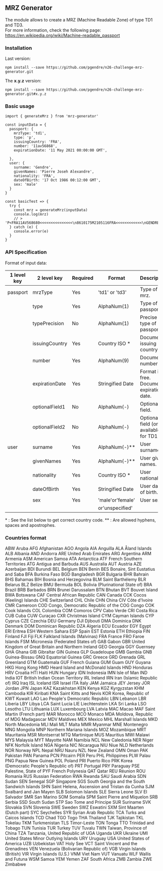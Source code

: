 ## MRZ Generator

The module allows to create a MRZ (Machine Readable Zone) of type TD1 and TD3.</br>
For more information, check the following page: </br>
https://en.wikipedia.org/wiki/Machine-readable_passport

### Installation

Last version:

```
npm install --save https://github.com/pgendre/n26-challenge-mrz-generator.git
```

The **x.y.z** version:

```
npm install --save https://github.com/pgendre/n26-challenge-mrz-generator.git#x.y.z
```

### Basic usage

```
import { generateMrz } from 'mrz-generator'

const inputData = {
  passport: {
    mrzType: 'td1',
    type: 'p',
    issuingCountry: 'FRA',
    number: '11av56868',
    expirationDate: '11 May 2021 00:00:00 GMT',

  },
  user: {
    surname: 'Gendre',
    givenNames: 'Pierre Joseh Alexandre',
    nationality: 'FRA',
    dateOfBirth: '17 Oct 1986 00:12:00 GMT',
    sex: 'male'
  }
}

const basicTest => {
  try {
    const mrz = generateMrz(inputData)
    console.log(mrz)
    // > 'P<FRA11AV568680<<<<<<<<<<<<<<<\n8610175M2105116FRA<<<<<<<<<<<<\nGENDRE<<PIERRE<JOSEPH<ALEXANDR'
  } catch (e) {
    console.error(e)
  }
}
```

### API Specification

Format of input data: </br>

| 1 level key | 2 level key    | Required | Format           | Description                               | Example           |
| ----------- | -------------- | -------- | ---------------- | ----------------------------------------- | ----------------- |
| passport    | mrzType        | Yes      | 'td1' or 'td3'   | Type of mrz.                              | 'td1'             |
|             | type           | Yes      | AlphaNum(1)      | Type of passport.                         | 'i'               |
|             | typePrecision  | No       | AlphaNum(1)      | Precise the type of passport.             | 'd'               |
|             | issuingCountry | Yes      | Country ISO \*   | Document issuing country.                 | 'ALB'             |
|             | number         | Yes      | AlphaNum(9)      | Document number.                          | 'AD98FR334'       |
|             | expirationDate | Yes      | Stringified Date | Format is free. Document expiration date. | '2023-06-24'      |
|             | optionalField1 | No       | AlphaNum(-)      | Optional field.                           | '54 option32'     |
|             | optionalField2 | No       | AlphaNum(-)      | Optional field (only available for TD1).  | 'other 98'        |
| user        | surname        | Yes      | AlphaNum(-)\*\*  | User surname.                             | 'Willson Mark'    |
|             | givenNames     | Yes      | AlphaNum(-)\*\*  | User given names.                         | 'John Max Steven' |
|             | nationality    | Yes      | Country ISO \*   | User nationality.                         | 'BEL'             |
|             | dateOfBirth    | Yes      | Stringified Date | User date of birth.                       | '1988-03-15'      |
|             | sex            | Yes      | 'male'or'female' | User sex.                                 | 'female'          |
|             |                |          | or'unspecified'  |

\* : See the list below to get correct country code.
\*\* : Are allowed hyphens, spaces and apostrophes.

### Countries format

ABW Aruba
AFG Afghanistan
AGO Angola
AIA Anguilla
ALA Åland Islands
ALB Albania
AND Andorra
ARE United Arab Emirates
ARG Argentina
ARM Armenia
ASM American Samoa
ATA Antarctica
ATF French Southern Territories
ATG Antigua and Barbuda
AUS Australia
AUT Austria
AZE Azerbaijan
BDI Burundi
BEL Belgium
BEN Benin
BES Bonaire, Sint Eustatius and Saba
BFA Burkina Faso
BGD Bangladesh
BGR Bulgaria
BHR Bahrain
BHS Bahamas
BIH Bosnia and Herzegovina
BLM Saint Barthélemy
BLR Belarus
BLZ Belize
BMU Bermuda
BOL Bolivia (Plurinational State of)
BRA Brazil
BRB Barbados
BRN Brunei Darussalam
BTN Bhutan
BVT Bouvet Island
BWA Botswana
CAF Central African Republic
CAN Canada
CCK Cocos (Keeling) Islands
CHE Switzerland
CHL Chile
CHN China
CIV Côte d'Ivoire
CMR Cameroon
COD Congo, Democratic Republic of the
COG Congo
COK Cook Islands
COL Colombia
COM Comoros
CPV Cabo Verde
CRI Costa Rica
CUB Cuba
CUW Curaçao
CXR Christmas Island
CYM Cayman Islands
CYP Cyprus
CZE Czechia
DEU Germany
DJI Djibouti
DMA Dominica
DNK Denmark
DOM Dominican Republic
DZA Algeria
ECU Ecuador
EGY Egypt
ERI Eritrea
ESH Western Sahara
ESP Spain
EST Estonia
ETH Ethiopia
FIN Finland
FJI Fiji
FLK Falkland Islands (Malvinas)
FRA France
FRO Faroe Islands
FSM Micronesia (Federated States of)
GAB Gabon
GBR United Kingdom of Great Britain and Northern Ireland
GEO Georgia
GGY Guernsey
GHA Ghana
GIB Gibraltar
GIN Guinea
GLP Guadeloupe
GMB Gambia
GNB Guinea-Bissau
GNQ Equatorial Guinea
GRC Greece
GRD Grenada
GRL Greenland
GTM Guatemala
GUF French Guiana
GUM Guam
GUY Guyana
HKG Hong Kong
HMD Heard Island and McDonald Islands
HND Honduras
HRV Croatia
HTI Haiti
HUN Hungary
IDN Indonesia
IMN Isle of Man
IND India
IOT British Indian Ocean Territory
IRL Ireland
IRN Iran (Islamic Republic of)
IRQ Iraq
ISL Iceland
ISR Israel
ITA Italy
JAM Jamaica
JEY Jersey
JOR Jordan
JPN Japan
KAZ Kazakhstan
KEN Kenya
KGZ Kyrgyzstan
KHM Cambodia
KIR Kiribati
KNA Saint Kitts and Nevis
KOR Korea, Republic of
KWT Kuwait
LAO Lao People's Democratic Republic
LBN Lebanon
LBR Liberia
LBY Libya
LCA Saint Lucia
LIE Liechtenstein
LKA Sri Lanka
LSO Lesotho
LTU Lithuania
LUX Luxembourg
LVA Latvia
MAC Macao
MAF Saint Martin (French part)
MAR Morocco
MCO Monaco
MDA Moldova, Republic of
MDG Madagascar
MDV Maldives
MEX Mexico
MHL Marshall Islands
MKD North Macedonia
MLI Mali
MLT Malta
MMR Myanmar
MNE Montenegro
MNG Mongolia
MNP Northern Mariana Islands
MOZ Mozambique
MRT Mauritania
MSR Montserrat
MTQ Martinique
MUS Mauritius
MWI Malawi
MYS Malaysia
MYT Mayotte
NAM Namibia
NCL New Caledonia
NER Niger
NFK Norfolk Island
NGA Nigeria
NIC Nicaragua
NIU Niue
NLD Netherlands
NOR Norway
NPL Nepal
NRU Nauru
NZL New Zealand
OMN Oman
PAK Pakistan
PAN Panama
PCN Pitcairn
PER Peru
PHL Philippines
PLW Palau
PNG Papua New Guinea
POL Poland
PRI Puerto Rico
PRK Korea (Democratic People's Republic of)
PRT Portugal
PRY Paraguay
PSE Palestine, State of
PYF French Polynesia
QAT Qatar
REU Réunion
ROU Romania
RUS Russian Federation
RWA Rwanda
SAU Saudi Arabia
SDN Sudan
SEN Senegal
SGP Singapore
SGS South Georgia and the South Sandwich Islands
SHN Saint Helena, Ascension and Tristan da Cunha
SJM Svalbard and Jan Mayen
SLB Solomon Islands
SLE Sierra Leone
SLV El Salvador
SMR San Marino
SOM Somalia
SPM Saint Pierre and Miquelon
SRB Serbia
SSD South Sudan
STP Sao Tome and Principe
SUR Suriname
SVK Slovakia
SVN Slovenia
SWE Sweden
SWZ Eswatini
SXM Sint Maarten (Dutch part)
SYC Seychelles
SYR Syrian Arab Republic
TCA Turks and Caicos Islands
TCD Chad
TGO Togo
THA Thailand
TJK Tajikistan
TKL Tokelau
TKM Turkmenistan
TLS Timor-Leste
TON Tonga
TTO Trinidad and Tobago
TUN Tunisia
TUR Turkey
TUV Tuvalu
TWN Taiwan, Province of China
TZA Tanzania, United Republic of
UGA Uganda
UKR Ukraine
UMI United States Minor Outlying Islands
URY Uruguay
USA United States of America
UZB Uzbekistan
VAT Holy See
VCT Saint Vincent and the Grenadines
VEN Venezuela (Bolivarian Republic of)
VGB Virgin Islands (British)
VIR Virgin Islands (U.S.)
VNM Viet Nam
VUT Vanuatu
WLF Wallis and Futuna
WSM Samoa
YEM Yemen
ZAF South Africa
ZMB Zambia
ZWE Zimbabwe
